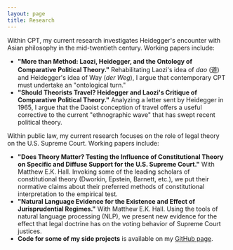 ```yaml
---
layout: page
title: Research
---
```


Within CPT, my current research investigates Heidegger's encounter with Asian philosophy in the mid-twentieth century. Working papers include:

>
- **"More than Method: Laozi, Heidegger, and the Ontology of Comparative Political Theory."** Rehabilitating Laozi's idea of *dao* (道) and Heidegger's idea of Way (*der Weg*), I argue that contemporary CPT must undertake an "ontological turn."
- **"Should Theorists Travel? Heidegger and Laozi's Critique of Comparative Political Theory."** Analyzing a letter sent by Heidegger in 1965, I argue that the Daoist conception of travel offers a useful corrective to the current "ethnographic wave" that has swept recent political theory.


Within public law, my current research focuses on the role of legal theory on the U.S. Supreme Court. Working papers include:

>
- **"Does Theory Matter? Testing the Influence of Constitutional Theory on Specific and Diffuse Support for the U.S. Supreme Court."** With Matthew E.K. Hall. Invoking some of the leading scholars of constitutional theory (Dworkin, Epstein, Barnett, etc.), we put their normative claims about their preferred methods of constitutional interpretation to the empirical test.
- **"Natural Language Evidence for the Existence and Effect of Jurisprudential Regimes."** With Matthew E.K. Hall. Using the tools of natural language processing (NLP), we present new evidence for the effect that legal doctrine has on the voting behavior of Supreme Court justices.
- **Code for some of my side projects** is available on my [GitHub page](https://github.com/mattdahl).
